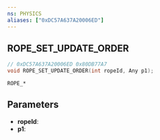 ```yaml
---
ns: PHYSICS
aliases: ["0xDC57A637A20006ED"]
---
```

## ROPE_SET_UPDATE_ORDER

```c
// 0xDC57A637A20006ED 0x80DB77A7
void ROPE_SET_UPDATE_ORDER(int ropeId, Any p1);
```

```
ROPE_*
```

## Parameters
* **ropeId**: 
* **p1**: 

